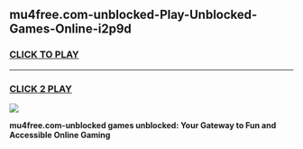
## mu4free.com-unblocked-Play-Unblocked-Games-Online-i2p9d
<h3>
<a href="https://premium76.site?title=mu4free.com-unblocked&ref=25A">CLICK TO PLAY</a></h3>
<hr>

<h3>
<a href="https://premium76.site?title=mu4free.com-unblocked&ref=25A">CLICK 2 PLAY</a>
  
</h3>

<a href="https://premium76.site?title=mu4free.com-unblocked&ref=25A"><img src="https://clearcache.store/games.png"></a>


**mu4free.com-unblocked games unblocked: Your Gateway to Fun and Accessible Online Gaming**
